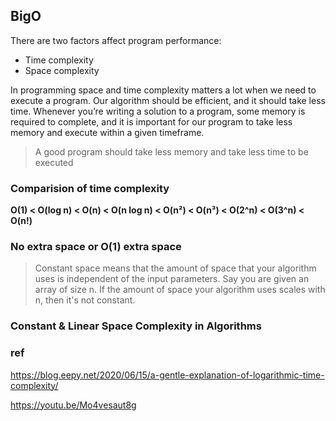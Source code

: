 ## BigO
There are two factors affect program performance: 
- Time complexity
- Space complexity

In programming space and time complexity matters a lot when we need to execute a program. Our algorithm should be efficient, and it should take less time. Whenever you’re writing a solution to a program, some memory is required to complete, and it is important for our program to take less memory and execute within a given timeframe. 

> A good program should take less memory and take less time to be executed


### Comparision of time complexity
**O(1) < O(log n) < O(n) < O(n log n) < O(n²) < O(n³) < O(2^n) < O(3^n) < O(n!)**

### No extra space or O(1) extra space
> Constant space means that the amount of space that your algorithm uses is independent of the input parameters. 
Say you are given an array of size n. If the amount of space your algorithm uses scales with n, then it's not constant. 

### Constant & Linear Space Complexity in Algorithms




### ref
https://blog.eepy.net/2020/06/15/a-gentle-explanation-of-logarithmic-time-complexity/

https://youtu.be/Mo4vesaut8g
